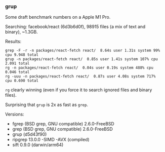 ### grup

Some draft benchmark numbers on a Apple M1 Pro.

Searching: facebook/react (6d3b6d0f), 98915 files (a mix of text and binary), ~1.3GB.

Results:

```
grep -F -r -n packages/react-fetch react/  8.64s user 1.31s system 99% cpu 9.948 total
grup -n packages/react-fetch react/  0.85s user 1.41s system 107% cpu 2.091 total
rg -n packages/react-fetch react/  0.04s user 0.19s system 488% cpu 0.046 total
rg -uuu -n packages/react-fetch react/  0.87s user 4.08s system 717% cpu 0.690 total
``` 


`rg` clearly winning (even if you force it to search ignored files and binary files).

Surprising that `grup` is 2x as fast as `grep`.


Versions:
- fgrep (BSD grep, GNU compatible) 2.6.0-FreeBSD
- grep (BSD grep, GNU compatible) 2.6.0-FreeBSD
- grup (d5d43f90)
- ripgrep 13.0.0 -SIMD -AVX (compiled)
- sift 0.9.0 (darwin/arm64)
